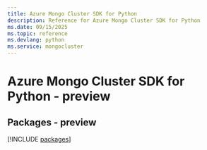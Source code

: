 ```yaml
---
title: Azure Mongo Cluster SDK for Python
description: Reference for Azure Mongo Cluster SDK for Python
ms.date: 09/15/2025
ms.topic: reference
ms.devlang: python
ms.service: mongocluster
---
```

# Azure Mongo Cluster SDK for Python - preview
## Packages - preview
[!INCLUDE [packages](mongo-cluster-index.md)]